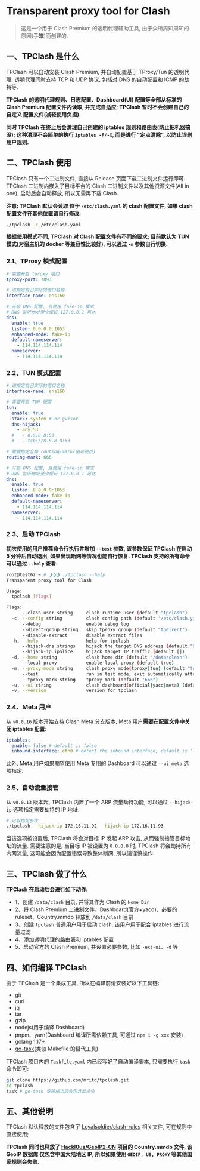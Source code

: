 # Transparent proxy tool for Clash

> 这是一个用于 Clash Premium 的透明代理辅助工具, 由于众所周知周知的原因(**手笨**)而创建的.

## 一、TPClash 是什么

TPClash 可以自动安装 Clash Premium, 并自动配置基于 TProxy/Tun 的透明代理; 透明代理同时支持 TCP 和 UDP 协议, 包括对 DNS 的自动配置和 ICMP 的劫持等.

**TPClash 的透明代理规则、日志配置、Dashboard(UI) 配置等全部从标准的 Clash Premium 配置文件内读取, 并完成自适应; TPClash 暂时不会创建自己的自定义
配置文件(减轻使用负担).**

**同时 TPClash 在终止后会清理自己创建的 iptables 规则和路由表(防止把机器搞没); 这种清理不会简单的执行 `iptables -F/-X`, 而是进行 "定点清除", 以防止误删用户规则.**

## 二、TPClash 使用

TPClash 只有一个二进制文件, 直接从 Release 页面下载二进制文件运行即可. TPClash 二进制内嵌入了目标平台的 Clash 二进制文件以及其他资源文件(All in one), 
启动后会自动释放, 所以无需再下载 Clash. 

**注意: TPClash 默认会读取 位于 `/etc/clash.yaml` 的 clash 配置文件, 如果 clash 配置文件在其他位置请自行修改.**

```sh
./tpclash -c /etc/clash.yaml
```

**根据使用模式不同, TPClash 对 Clash 配置文件有不同的要求; 目前默认为 TUN 模式(对宿主机的 docker 等兼容性比较好), 可以通过 `-m` 参数自行切换.**

### 2.1、TProxy 模式配置

```yaml
# 需要开启 tproxy 端口
tproxy-port: 7893

# 请指定自己实际的借口名称
interface-name: ens160

# 开启 DNS 配置, 且使用 fake-ip 模式
# DNS 监听地址至少保证 127.0.0.1 可达
dns:
  enable: true
  listen: 0.0.0.0:1053
  enhanced-mode: fake-ip
  default-nameserver:
    - 114.114.114.114
  nameserver:
    - 114.114.114.114
```

### 2.2、TUN 模式配置

```yaml
# 请指定自己实际的借口名称
interface-name: ens160

# 需要开启 TUN 配置
tun:
  enable: true
  stack: system # or gvisor
  dns-hijack:
    - any:53
  #   - 8.8.8.8:53
  #   - tcp://8.8.8.8:53

# 需要指定全局 routing-mark(值可更改)
routing-mark: 666

# 开启 DNS 配置, 且使用 fake-ip 模式
# DNS 监听地址至少保证 127.0.0.1 可达
dns:
  enable: true
  listen: 0.0.0.0:1053
  enhanced-mode: fake-ip
  default-nameserver:
    - 114.114.114.114
  nameserver:
    - 114.114.114.114
```

### 2.3、启动 TPClash

**初次使用的用户推荐命令行执行并增加 `--test` 参数, 该参数保证 TPClash 在启动 5 分钟后自动退出, 如果出现断网等情况也能自行恢复. TPClash 支持的所有命令可以通过 `--help` 查看:**

```sh
root@test62 ~ # ❯❯❯ ./tpclash --help
Transparent proxy tool for Clash

Usage:
  tpclash [flags]

Flags:
      --clash-user string     clash runtime user (default "tpclash")
  -c, --config string         clash config path (default "/etc/clash.yaml")
      --debug                 enable debug log
      --direct-group string   skip tproxy group (default "tpdirect")
      --disable-extract       disable extract files
  -h, --help                  help for tpclash
      --hijack-dns strings    hijack the target DNS address (default "0.0.0.0/0")
      --hijack-ip ipSlice     hijack target IP traffic (default [])
  -d, --home string           clash home dir (default "/data/clash")
      --local-proxy           enable local proxy (default true)
  -m, --proxy-mode string     clash proxy mode(tproxy|tun) (default "tun")
      --test                  run in test mode, exit automatically after 5 minutes
      --tproxy-mark string    tproxy mark (default "666")
  -u, --ui string             clash dashboard(official|yacd|meta) (default "yacd")
  -v, --version               version for tpclash
```

### 2.4、Meta 用户

从 `v0.0.16` 版本开始支持 Clash Meta 分支版本, Meta 用户**需要在配置文件中关闭 iptables 配置**:

```yaml
iptables:
  enable: false # default is false
  inbound-interface: eth0 # detect the inbound interface, default is 'lo'
```

此外, Meta 用户如果期望使用 Meta 专用的 Dashboard 可以通过 `--ui meta` 选项指定.

### 2.5、自动流量接管

从 `v0.0.13` 版本起, TPClash 内置了一个 ARP 流量劫持功能, 可以通过 `--hijack-ip` 选项指定需要劫持的 IP 地址:

```sh
# 可以指定多次
./tpclash --hijack-ip 172.16.11.92 --hijack-ip 172.16.11.93
```

当该选项被设置后, TPClash 将会对目标 IP 发起 ARP 攻击, 从而强制接管目标地址的流量. 需要注意的是, 当目标 IP 被设置为 `0.0.0.0`
时, TPClash 将会劫持所有内网流量, 这可能会因为配置错误导致整体断网, 所以请谨慎操作.

## 三、TPClash 做了什么

**TPClash 在启动后会进行如下动作:**

- 1、创建 `/data/clash` 目录, 并将其作为 Clash 的 `Home Dir`
- 2、将 Clash Premium 二进制文件、Dashboard(官方+yacd)、必要的 ruleset、Country.mmdb 释放到 `/data/clash` 目录
- 3、创建 `tpclash` 普通用户用于启动 clash, 该用户用于配合 iptables 进行流量过滤
- 4、添加透明代理的路由表和 iptables 配置
- 5、启动官方的 Clash Premium, 并设置必要参数, 比如 `-ext-ui`、`-d` 等

## 四、如何编译 TPClash

由于 TPClash 是一个集成工具, 所以在编译前请安装好以下工具链:

- git
- curl
- jq
- tar
- gzip
- nodejs(用于编译 Dashboard)
- pnpm、yarn(Dashboard 编译所需依赖工具, 可通过 `npm i -g xxx` 安装)
- golang 1.17+
- [go-task](https://github.com/go-task/task)(类似 Makefile 的替代工具)

TPClash 项目内的 `Taskfile.yaml` 内已经写好了自动编译脚本, 只需要执行 `task` 命令即可:

```sh
git clone https://github.com/mritd/tpclash.git
cd tpclash
task # go-task 安装成功后会包含此命令
```

## 五、其他说明

TPClash 默认释放的文件包含了 [Loyalsoldier/clash-rules](https://github.com/Loyalsoldier/clash-rules) 相关文件, 可在规则中直接使用;

**TPClash 同时也释放了 [Hackl0us/GeoIP2-CN](https://github.com/Hackl0us/GeoIP2-CN) 项目的 Country.mmdb 文件, 该 GeoIP 数据库
仅包含中国大陆地区 IP, 所以如果使用 `GEOIP, US, PROXY` 等其他国家规则会失败.**
